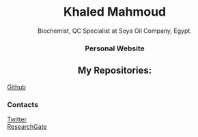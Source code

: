 <h1 align="center">Khaled Mahmoud</h1>
<p align="center">Biochemist, QC Specialist at Soya Oil Company, Egypt.</p>
<h3 align="center">Personal Website</h3>
<h2 align="center"> My Repositories:</h2>
<a href="https://github.com/KhaledMahm0vd" target="_blank">Github</a>
<h3 align="left">Contacts</h3>
<a href="https://twitter.com/Khaled110125" target="_blank">Twitter</a><br />
<a href="https://www.researchgate.net/profile/Khaled-Mahmoud-54" target="_blank">ResearchGate</a>
